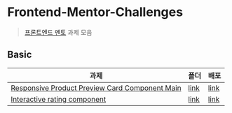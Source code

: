 # Frontend-Mentor-Challenges

> [프론트엔드 멘토](https://www.frontendmentor.io/home) 과제 모음

## Basic

| 과제                                                                                                                                | 폴더                                                                                                      | 배포                                                                                            |
| ----------------------------------------------------------------------------------------------------------------------------------- | --------------------------------------------------------------------------------------------------------- | ----------------------------------------------------------------------------------------------- |
| [Responsive Product Preview Card Component Main](https://www.frontendmentor.io/solutions/product-preview-card-component-bkRHjhh8vr) | [link](https://github.com/12Ahn22/Frontend-Mentor-Challenges/tree/main/product-preview-card)              | [link](https://12ahn22.github.io/Frontend-Mentor-Challenges/product-preview-card/)              |
| [Interactive rating component](https://www.frontendmentor.io/solutions/interactive-rating-component-GhUUjNWjmf)                     | [link](https://github.com/12Ahn22/Frontend-Mentor-Challenges/tree/main/interactive-rating-component-main) | [link](https://12ahn22.github.io/Frontend-Mentor-Challenges/interactive-rating-component-main/) |
